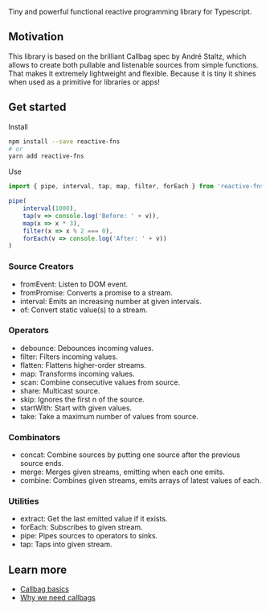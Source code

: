 Tiny and powerful functional reactive programming library for Typescript.

## Motivation

This library is based on the brilliant Callbag spec by André Staltz, which allows to create both pullable and listenable sources from simple functions. That makes it extremely lightweight and flexible. Because it is tiny it shines when used as a primitive for libraries or apps!


## Get started

Install

```bash
npm install --save reactive-fns
# or
yarn add reactive-fns
```

Use

```typescript
import { pipe, interval, tap, map, filter, forEach } from 'reactive-fns'

pipe(
    interval(1000),
    tap(v => console.log('Before: ' + v)),
    map(x => x * 3),
    filter(x => x % 2 === 0),
    forEach(v => console.log('After: ' + v))
)
```


### Source Creators

- fromEvent: Listen to DOM event.
- fromPromise: Converts a promise to a stream.
- interval: Emits an increasing number at given intervals.
- of: Convert static value(s) to a stream.

### Operators

- debounce: Debounces incoming values.
- filter: Filters incoming values.
- flatten: Flattens higher-order streams.
- map: Transforms incoming values.
- scan: Combine consecutive values from source.
- share: Multicast source.
- skip: Ignores the first n of the source.
- startWith: Start with given values.
- take: Take a maximum number of values from source.

### Combinators

- concat: Combine sources by putting one source after the previous source ends.
- merge: Merges given streams, emitting when each one emits.
- combine: Combines given streams, emits arrays of latest values of each.

### Utilities

- extract: Get the last emitted value if it exists.
- forEach: Subscribes to given stream.
- pipe: Pipes sources to operators to sinks.
- tap: Taps into given stream.


## Learn more

* [Callbag basics](https://github.com/staltz/callbag-basics)
* [Why we need callbags](https://staltz.com/why-we-need-callbags.html)

